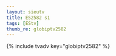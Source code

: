 ```yaml
--- 
layout: sieutv
title: ES2582 s1
tags: [EStv]
thumb_re: globiptv2582
---
```

{% include tvadv key="globiptv2582" %} 
